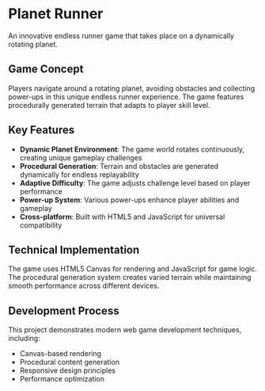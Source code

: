 # Planet Runner

An innovative endless runner game that takes place on a dynamically rotating planet.

## Game Concept

Players navigate around a rotating planet, avoiding obstacles and collecting power-ups in this unique endless runner experience. The game features procedurally generated terrain that adapts to player skill level.

## Key Features

- **Dynamic Planet Environment**: The game world rotates continuously, creating unique gameplay challenges
- **Procedural Generation**: Terrain and obstacles are generated dynamically for endless replayability
- **Adaptive Difficulty**: The game adjusts challenge level based on player performance
- **Power-up System**: Various power-ups enhance player abilities and gameplay
- **Cross-platform**: Built with HTML5 and JavaScript for universal compatibility

## Technical Implementation

The game uses HTML5 Canvas for rendering and JavaScript for game logic. The procedural generation system creates varied terrain while maintaining smooth performance across different devices.

## Development Process

This project demonstrates modern web game development techniques, including:
- Canvas-based rendering
- Procedural content generation
- Responsive design principles
- Performance optimization 